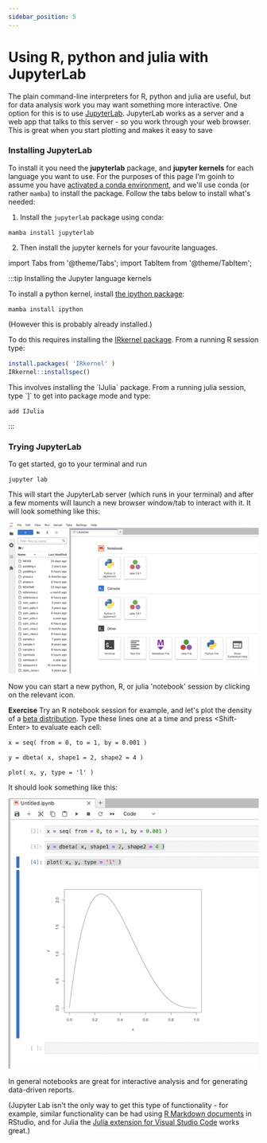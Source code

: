 ```yaml
---
sidebar_position: 5
---
```


# Using R, python and julia with JupyterLab

The plain command-line interpreters for R, python and julia are useful, but for data analysis work you may want
something more interactive. One option for this is to use [JupyterLab](https://jupyter.org). JupyterLab works as
a server and a web app that talks to this server - so you work through your web browser. This is great when you start plotting and makes it easy to save 

### Installing JupyterLab

To install it you need the **jupyterlab** package, and **jupyter kernels** for each language you want to use.
For the purposes of this page I'm goinh to assume you have [activated a conda environment](CONDA.md), and we'll use conda (or rather `mamba`) to install the package.  Follow the tabs below to install what's needed:

1. Install the `jupyterlab` package using conda:

```
mamba install jupyterlab
```

2. Then install the jupyter kernels for your favourite languages.


import Tabs from '@theme/Tabs';
import TabItem from '@theme/TabItem';

:::tip Installing the Jupyter language kernels

<Tabs>
  <TabItem value="python" label="Install the python kernel">
To install a python kernel, install <a href="https://ipython.org">the ipython package</a>:

```
mamba install ipython
```

(However this is probably already installed.)

</TabItem>
<TabItem value="R" label="Install the R kernel">
To do this requires installing the <a href="https://irkernel.github.io">IRkernel package</a>.
From a running R session type:

```r
install.packages( 'IRkernel' )
IRkernel::installspec()
```

</TabItem>
<TabItem value="julia" label="Install the Julia kernel">
This involves installing the `IJulia` package.  From a running julia session, type `]` to get into package mode and type:

```
add IJulia
```
</TabItem>
</Tabs>

:::

### Trying JupyterLab

To get started, go to your terminal and run
```
jupyter lab
```

This will start the JupyterLab server (which runs in your terminal) and after a few moments will launch a new browser window/tab to interact with it.  It will look something like this:

![img](images/JupyterLab.png)

Now you can start a new python, R, or julia 'notebook' session by clicking on the relevant icon.

**Exercise** Try an R notebook session for example, and let's plot the density of a [beta distribution](https://en.wikipedia.org/wiki/Beta_distribution).  Type these lines one at a time and press &lt;Shift-Enter&gt; to evaluate each cell:

```
x = seq( from = 0, to = 1, by = 0.001 )
```

```
y = dbeta( x, shape1 = 2, shape2 = 4 )
```

```
plot( x, y, type = 'l' )
```

It should look something like this:

![img](images/JupyterLab_R_example.png)

In general notebooks are great for interactive analysis and for generating data-driven reports.

(Jupyter Lab isn't the only way to get this type of functionality - for example, similar functionality can be
had using [R Markdown documents](https://rmarkdown.rstudio.com) in RStudio, and for Julia the [Julia extension
for Visual Studio Code](https://code.visualstudio.com/docs/languages/julia) works great.)




